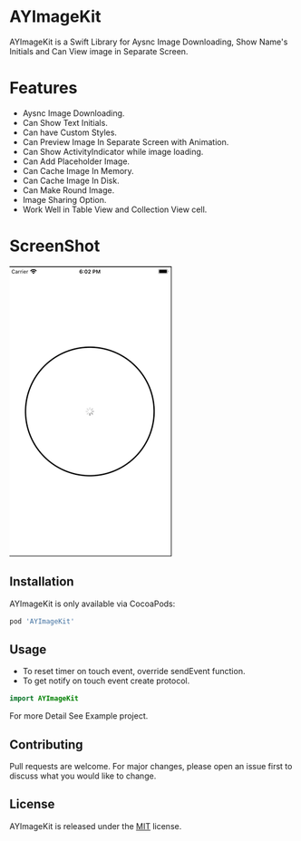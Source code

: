 # AYImageKit

AYImageKit is a Swift Library for Aysnc Image Downloading, Show Name's Initials and Can View image in Separate Screen.

# Features

* Aysnc Image Downloading.
* Can Show Text Initials.
* Can have Custom Styles.
* Can Preview Image In Separate Screen with Animation.
* Can Show ActivityIndicator while image loading.
* Can Add Placeholder Image.
* Can Cache Image In Memory.
* Can Cache Image In Disk.
* Can Make Round Image.
* Image Sharing Option.
* Work Well in Table View and Collection View cell.


# ScreenShot
![alt text](https://github.com/AdnanYousaf813/AYImageKit/blob/main/Sep-20-2021%2018-03-28.gif)


## Installation
AYImageKit is only available via CocoaPods: 
```bash
pod 'AYImageKit'
```

## Usage

* To reset timer on touch event, override sendEvent function.
* To get notify on touch event create protocol.

```swift
import AYImageKit

```

For more Detail See Example project.

## Contributing
Pull requests are welcome. For major changes, please open an issue first to discuss what you would like to change.

## License
AYImageKit is released under the [MIT](https://choosealicense.com/licenses/mit/) license.
